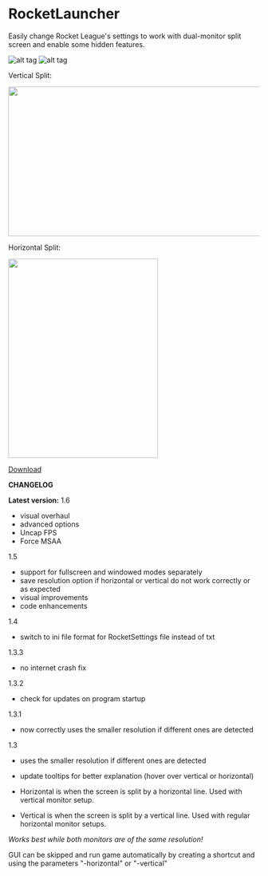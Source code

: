 # RocketLauncher
Easily change Rocket League's settings to work with dual-monitor split screen and enable some hidden features.

![alt tag](http://i.imgur.com/L0o7q7f.png)  ![alt tag](http://i.imgur.com/Rs4SW0g.png)

Vertical Split:

<img src="https://i.imgur.com/6VG5IT0.jpg" width="686" height="300">

Horizontal Split:

<img src="https://i.imgur.com/Pjz2Xkm.jpg" width="300" height="400">

[Download](https://github.com/rex706/RocketLauncher/releases)

**CHANGELOG**

**Latest version:** 1.6
- visual overhaul
- advanced options
- Uncap FPS
- Force MSAA

1.5
- support for fullscreen and windowed modes separately
- save resolution option if horizontal or vertical do not work correctly or as expected
- visual improvements
- code enhancements

1.4
- switch to ini file format for RocketSettings file instead of txt

1.3.3
- no internet crash fix

1.3.2
- check for updates on program startup

1.3.1
- now  correctly uses the smaller resolution if different ones are detected

1.3
- uses the smaller resolution if different ones are detected
- update tooltips for better explanation (hover over vertical or horizontal)

 - Horizontal is when the screen is split by a horizontal line. Used with vertical monitor setup.
 - Vertical is when the screen is split by a vertical line. Used with regular horizontal monitor setups.

*Works best while both monitors are of the same resolution!*

GUI can be skipped and run game automatically by creating a shortcut and using the parameters "-horizontal" or "-vertical"